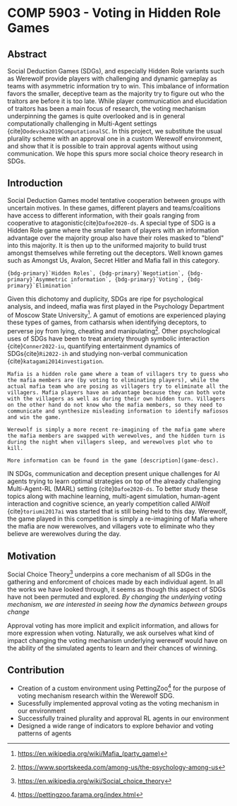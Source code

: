 # COMP 5903 - Voting in Hidden Role Games

## Abstract

Social Deduction Games (SDGs), and especially Hidden Role variants such as Werewolf provide players with challenging and dynamic gameplay as teams with asymmetric information try to win. This imbalance of information favors the smaller, deceptive team as the majority try to figure out who the traitors are before it is too late. While player communication and elucidation of traitors has been a main focus of research, the voting mechanism underpinning the games is quite overlooked and is in general computationally challenging in Multi-Agent settings {cite}`Dodevska2019ComputationalSC`. In this project, we substitute the usual plurality scheme with an approval one in a custom Werewolf environment, and show that it is possible to train approval agents without using communication. We hope this spurs more social choice theory research in SDGs.


## Introduction

Social Deduction Games model tentative cooperation between groups with uncertain motives. In these games, different players and teams/coalitions have access to different information, with their goals ranging from cooperative to atagonistic{cite}`Dafoe2020-ds`. A special type of SDG is a Hidden Role game where the smaller team of players with an information advantage over the majority group also have their roles masked to "blend" into this majority. It is then up to the uniformed majority to build trust amongst themselves while ferreting out the deceptors. Well known games such as Amongst Us, Avalon, Secret Hitler and Mafia fall in this category. 

```{admonition} Mechanisms employed in Mafia/Werewolf
{bdg-primary}`Hidden Roles`, {bdg-primary}`Negotiation`, {bdg-primary}`Asymmetric information`, {bdg-primary}`Voting`, {bdg-primary}`Elimination`
```
Given this dichotomy and duplicity, SDGs are ripe for psychological analysis, and indeed, mafia was first played in the Psychology Department of Moscow State University[^mafia-wikipedia]. A gamut of emotions are experienced playing these types of games, from catharsis when identifying deceptors, to perverse joy from lying, cheating and manipulating[^amongst-us-article]. Other psychological uses of SDGs have been to treat anxiety through symbolic interaction {cite}`Conner2022-iu`, quantifying entertainment dynamics of SDGs{cite}`Ri2022-ih` and studying non-verbal communication {cite}`katagami2014investigation`.

```{admonition} What is Mafia/Werewolf?
Mafia is a hidden role game where a team of villagers try to guess who the mafia members are (by voting to eliminating players), while the actual mafia team who are posing as villagers try to eliminate all the villagers. Mafia players have an advantage because they can both vote with the villagers as well as during their own hidden turn. Villagers on the other hand do not know who the mafia members, so they need to communicate and synthesize misleading information to identify mafiosos and win the game.

Werewolf is simply a more recent re-imagining of the mafia game where the mafia members are swapped with werewolves, and the hidden turn is during the night when villagers sleep, and werewolves plot who to kill.

More information can be found in the game [description](game-desc).
```

IN SDGs, communication and deception present unique challenges for AI agents trying to learn optimal strategies on top of the already challenging Multi-Agent-RL (MARL) setting {cite}`Dafoe2020-ds`. To better study these topics along with machine learning, multi-agent simulation, human-agent interaction and cognitive science, an yearly competition called AIWolf {cite}`toriumi2017ai` was started that is still being held to this day. Werewolf, the game played in this competition is simply a re-imagining of Mafia where the mafia are now werewolves, and villagers vote to eliminate who they believe are werewolves during the day.

## Motivation

Social Choice Theory[^soc-choice] underpins a core mechanism of all SDGs in the gathering and enforcment of choices made by each individual agent. In all the works we have looked through, it seems as though this aspect of SDGs have not been permuted and explored. *By changing the underlying voting mechanism, we are interested in seeing how the dynamics between groups change*

Approval voting has more implicit and explicit information, and allows for more expression when voting. Naturally, we ask ourselves what kind of impact changing the voting mechanism underlying werewolf would have on the ability of the simulated agents to learn and their chances of winning.

## Contribution

- Creation of a custom environment using PettingZoo[^petting-zoo] for the purpose of voting mechanism research within the Werewolf SDG. 
- Sucessfully implemented approval voting as the voting mechanism in our environment
- Successfully trained plurality and approval RL agents in our environment
- Designed a wide range of indicators to explore behavior and voting patterns of agents


[^mafia-wikipedia]: https://en.wikipedia.org/wiki/Mafia_(party_game)
[^amongst-us-article]: https://www.sportskeeda.com/among-us/the-psychology-among-us
[^soc-choice]: https://en.wikipedia.org/wiki/Social_choice_theory
[^petting-zoo]: https://pettingzoo.farama.org/index.html